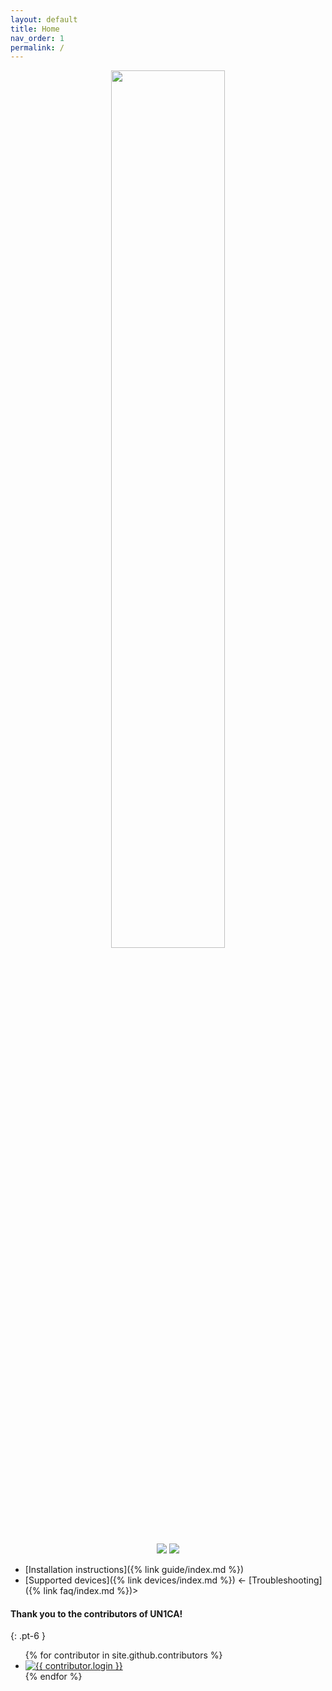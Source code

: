 ```yaml
---
layout: default
title: Home
nav_order: 1
permalink: /
---
```


<p align="center">
  <img loading="lazy" width="60%" src="/assets/images/logo.png"/>
  <br><br>
  <a href="https://github.com/BlackMesa123/UN1CA"><img loading="lazy" src="https://img.shields.io/badge/GitHub-453f3d?style=for-the-badge&logo=github"/></a>
  <a href="https://t.me/unicarom"><img loading="lazy" src="https://img.shields.io/badge/Telegram-229ed9?style=for-the-badge&logo=telegram&logoColor=ffffff"/></a>
</p>

- [Installation instructions]({% link guide/index.md %})
- [Supported devices]({% link devices/index.md %})
<- [Troubleshooting]({% link faq/index.md %})>

#### Thank you to the contributors of UN1CA!
{: .pt-6 }
<ul class="list-style-none">
{% for contributor in site.github.contributors %}
  <li class="d-inline-block mr-1">
     <a href="{{ contributor.html_url }}"><img src="https://images.weserv.nl/?url={{ contributor.avatar_url }}&h=32&w=32&fit=cover&mask=circle" alt="{{ contributor.login }}"></a>
  </li>
{% endfor %}
</ul>
